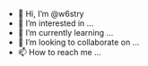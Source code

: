 - 👋 Hi, I’m @w6stry
- 👀 I’m interested in ...
- 🌱 I’m currently learning ...
- 💞️ I’m looking to collaborate on ...
- 📫 How to reach me ...

<!---
w6stry/w6stry is a ✨ special ✨ repository because its `README.md` (this file) appears on your GitHub profile.
You can click the Preview link to take a look at your changes.
--->
